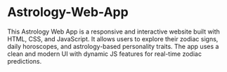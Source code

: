 # Astrology-Web-App
This Astrology Web App is a responsive and interactive website built with HTML, CSS, and JavaScript. It allows users to explore their zodiac signs, daily horoscopes, and astrology-based personality traits. The app uses a clean and modern UI with dynamic JS features for real-time zodiac predictions.
